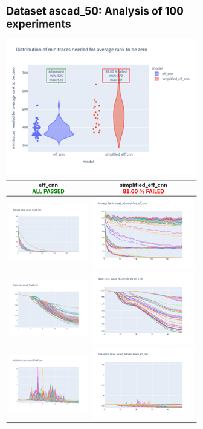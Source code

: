 # Dataset ascad_50: Analysis of 100 experiments

![Distribution of min traces needed for average rank to be zero](../plots/ascad_50/violin_no_es.svg)

|eff_cnn<br><span style='color:green'> **ALL PASSED** </span>|simplified_eff_cnn<br><span style='color:red'> **81.00 % FAILED** </span>|
|---|---|
|![Average Rank](../plots/ascad_50/eff_cnn/no_es/average_rank.svg)|![Average Rank](../plots/ascad_50/simplified_eff_cnn/no_es/average_rank.svg)|
|![Train Loss](../plots/ascad_50/eff_cnn/no_es/train_loss.svg)|![Train Loss](../plots/ascad_50/simplified_eff_cnn/no_es/train_loss.svg)|
|![Validation Loss](../plots/ascad_50/eff_cnn/no_es/val_loss.svg)|![Validation Loss](../plots/ascad_50/simplified_eff_cnn/no_es/val_loss.svg)|